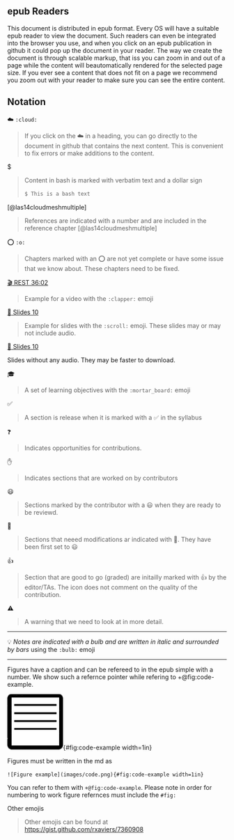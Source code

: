 ## epub Readers

This document is distributed in epub format. Every OS will have a
suitable epub reader to view the document.  Such readers can even be
integrated into the browser you use, and when you click on an epub
publication in github it could pop up the document in your reader. The
way we create the document is through scalable markup, that iss you
can zoom in and out of a page while the content will beautomatically
rendered for the selected page size. If you ever see a content that
does not fit on a page we recommend you zoom out with your reader to
make sure you can see the entire content.

## Notation


:cloud: `:cloud:`

> If you click on the :cloud: in a heading, you can go directly to the
> document in github that contains the next content. This is
> convenient to fix errors or make additions to the content.

$

> Content in bash is marked with verbatim text and a dollar sign
>
>  ```bash
>  $ This is a bash text
>  ```

[@las14cloudmeshmultiple]

> References are indicated with a number and are included in the
> reference chapter [@las14cloudmeshmultiple]


:o: `:o:`

> Chapters marked with an :o: are not yet complete or have some issue
> that we know about. These chapters need to be fixed.


[:clapper: REST 36:02](https://youtu.be/xjFuA6q5N_U) 

> Example for a video with the `:clapper:` emoji


[:scroll: Slides 10](TBD) 

> Example for slides with the `:scroll:` emoji. These slides may or
> may not include audio.

[:pencil: Slides 10](TBD)

Slides without any audio. They may be faster to download. 

:mortar_board:

> A set of learning objectives with the `:mortar_board:` emoji


:white_check_mark:

> A section is release when it is marked with a :white_check_mark: in the syllabus

:question:

> Indicates opportunities for contributions.

:hand:

> Indicates sections that are worked on by contributors

:smiley:

> Sections marked by the contributor with a :smiley: when they are
> ready to be reviewd.

:wave:

> Sections that neeed modifications ar indicated with :wave:. They
> have been first set to :smiley:

:+1:

> Section that are good to go (graded) are initailly marked with :+1:
> by the editor/TAs. The icon does not comment on the quality of the contribution.


:warning:

> A warning that we need to look at in more detail.

---

:bulb: *Notes are indicated with a bulb and are written in italic and
surrounded by bars* using the `:bulb:` emoji

---

Figures have a caption and can be refereed to in the epub simple with a number. We show such a refernce 
pointer while refering to +@fig:code-example. 

![Figure example](images/code.png){#fig:code-example width=1in}

Figures must be written in the md as 

```
![Figure example](images/code.png){#fig:code-example width=1in}
```

You can refer to them with `+@fig:code-example`. Please note in order for numbering to work 
figure refernces must include the `#fig:`

Other emojis

> Other emojis can be found at <https://gist.github.com/rxaviers/7360908>

